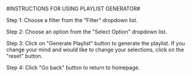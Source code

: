 #INSTRUCTIONS FOR USING PLAYLIST GENERATOR#
  
  Step 1: Choose a filter from the "Filter" dropdown list.
  
  Step 2: Choose an option from the "Select Option" dropdown list.
  
  Step 3: Click on "Generate Playlist" button to generate the playlist. If you change your mind and would like to change your selections, click on the "reset" button.
  
  Step 4: Click "Go back" button to return to homepage.
